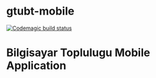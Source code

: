 # gtubt-mobile
[![Codemagic build status](https://api.codemagic.io/apps/5dadad17db22962c9206b1fa/5dadad17db22962c9206b1f9/status_badge.svg)](https://codemagic.io/apps/5dadad17db22962c9206b1fa/5dadad17db22962c9206b1f9/latest_build)

# Bilgisayar Toplulugu Mobile Application
